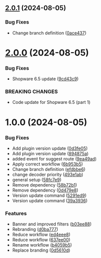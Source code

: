 ## [2.0.1](https://github.com/MakairaIO/shopware6-connect/compare/2.0.0...2.0.1) (2024-08-05)


### Bug Fixes

* Change branch definition ([0ace437](https://github.com/MakairaIO/shopware6-connect/commit/0ace437208cc63db2db7e038f5ae4a94f6527861))

# [2.0.0](https://github.com/MakairaIO/shopware6-connect/compare/1.0.0...2.0.0) (2024-08-05)


### Bug Fixes

* Shopware 6.5 update ([9cd43c9](https://github.com/MakairaIO/shopware6-connect/commit/9cd43c9266bc25aea07dc8cc4b3eea5011f9d7a9))


### BREAKING CHANGES

* Code update for Shopware 6.5 (part 1)

# 1.0.0 (2024-08-05)


### Bug Fixes

* Add plugin version update ([0d3fe05](https://github.com/MakairaIO/shopware6-connect/commit/0d3fe057275a04aeb57e2ac147dc6c7a60828c56))
* Add plugin version update ([894875a](https://github.com/MakairaIO/shopware6-connect/commit/894875a9d6a294ea276d391767ef63aeff84f0e4))
* added event for suggest route ([9ea49ad](https://github.com/MakairaIO/shopware6-connect/commit/9ea49add3e4b7634b8f50bb6062b2e9dbc878708))
* Apply correct workflow ([6b953b5](https://github.com/MakairaIO/shopware6-connect/commit/6b953b5fdf9e87086994290724450943cf111afa))
* Change branch definition ([efdbbe6](https://github.com/MakairaIO/shopware6-connect/commit/efdbbe610e717ae8557d2f20ac869b10e81bc0fd))
* change decoder priority ([493e1ab](https://github.com/MakairaIO/shopware6-connect/commit/493e1ab74821ffa77a6c4087d2b6ed7695775b27))
* general setup ([58fc7e9](https://github.com/MakairaIO/shopware6-connect/commit/58fc7e933fc2b43fba1293e24bee94bc12cf799e))
* Remove dependency ([58b72b1](https://github.com/MakairaIO/shopware6-connect/commit/58b72b1f10adee05782bc6bb16c77778b20ee814))
* Remove dependency ([0d479e8](https://github.com/MakairaIO/shopware6-connect/commit/0d479e876a527cd96bd386d39e231e4c71562693))
* Version update command ([5291ed9](https://github.com/MakairaIO/shopware6-connect/commit/5291ed96c0e32c247c395f527f475da2cb62f981))
* Version update command ([39a3936](https://github.com/MakairaIO/shopware6-connect/commit/39a3936b6de712f8962be93b41c6387b3a36eabf))


### Features

* Banner and improved filters ([b03ee88](https://github.com/MakairaIO/shopware6-connect/commit/b03ee88cc62c3433849a85417d3a1baf164c0bb9))
* Rebranding ([d0ba777](https://github.com/MakairaIO/shopware6-connect/commit/d0ba77757cbc2235dc5796c6857169c49ceb0d48))
* Reduce workflow ([ed4eee8](https://github.com/MakairaIO/shopware6-connect/commit/ed4eee8df9a819b3d6710366ec6090281bed2ce4))
* Reduce workflow ([637ee00](https://github.com/MakairaIO/shopware6-connect/commit/637ee0031ae6bff4f5d1623b91b9bce23a332b1b))
* Rename workflow ([b4059b5](https://github.com/MakairaIO/shopware6-connect/commit/b4059b5b756a3b5de3c1fde88505f49c8211bdb7))
* Replace branding ([0d5610d](https://github.com/MakairaIO/shopware6-connect/commit/0d5610dd9464a49a1e62284cc5cbbd7902ea692b))
